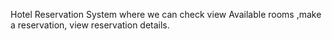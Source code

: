 Hotel Reservation System where we can check view Available rooms ,make a reservation, view reservation details.
